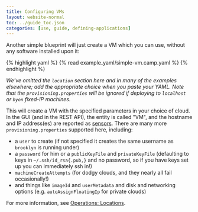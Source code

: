 ```yaml
---
title: Configuring VMs
layout: website-normal
toc: ../guide_toc.json
categories: [use, guide, defining-applications]
---
```


Another simple blueprint will just create a VM which you can use, without any software installed upon it:

{% highlight yaml %}
{% read example_yaml/simple-vm.camp.yaml %}
{% endhighlight %}


*We've omitted the `location` section here and in many of the examples elsewhere;
add the appropriate choice when you paste your YAML. Note that the `provisioning.properties` will be
ignored if deploying to `localhost` or `byon` fixed-IP machines.* 

This will create a VM with the specified parameters in your choice of cloud.
In the GUI (and in the REST API), the entity is called "VM",
and the hostname and IP address(es) are reported as [sensors](/guide/concepts/configuration-sensor-effectors.md).
There are many more `provisioning.properties` supported here,
including:

* a `user` to create (if not specified it creates the same username as `brooklyn` is running under) 
* a `password` for him or a `publicKeyFile` and `privateKeyFile` (defaulting to keys in `~/.ssh/id_rsa{.pub,}` and no password,
  so if you have keys set up you can immediately ssh in!)
* `machineCreateAttempts` (for dodgy clouds, and they nearly all fail occasionally!) 
* and things like `imageId` and `userMetadata` and disk and networking options (e.g. `autoAssignFloatingIp` for private clouds)

For more information, see [Operations: Locations](/guide/locations).
